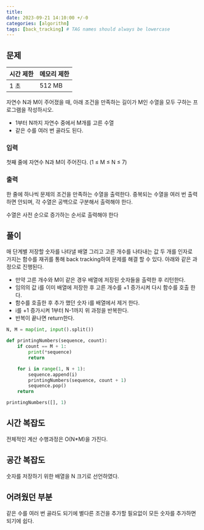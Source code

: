 ```yaml
---
title:
date: 2023-09-21 14:10:00 +/-0
categories: [algorithm]
tags: [back_tracking] # TAG names should always be lowercase
---
```


## 문제

| 시간 제한 | 메모리 제한 |
| --------- | ----------- |
| 1 초      | 512 MB      |

자연수 N과 M이 주어졌을 때, 아래 조건을 만족하는 길이가 M인 수열을 모두 구하는 프로그램을 작성하시오.

- 1부터 N까지 자연수 중에서 M개를 고른 수열
- 같은 수를 여러 번 골라도 된다.

### 입력

첫째 줄에 자연수 N과 M이 주어진다. (1 ≤ M ≤ N ≤ 7)

### 출력

한 줄에 하나씩 문제의 조건을 만족하는 수열을 출력한다. 중복되는 수열을 여러 번 출력하면 안되며, 각 수열은 공백으로 구분해서 출력해야 한다.

수열은 사전 순으로 증가하는 순서로 출력해야 한다

## 풀이

매 단계별 저장할 숫자를 나타낼 배열 그리고 고른 개수를 나타내는 값 두 개를 인자로 가지는 함수를 재귀를 통해 back tracking하여 문제를 해결 할 수 있다.
아래와 같은 과정으로 진행된다.

- 만약 고른 개수와 M이 같은 경우 배열에 저장된 숫자들을 출력한 후 리턴한다.
- 임의의 값 i를 이미 배열에 저장한 후 고른 개수를 +1 증가시켜 다시 함수를 호출 한다.
- 함수를 호출한 후 추가 했던 숫자 i를 배열에서 제거 한다.
- i를 +1 증가시켜 1부터 N-1까지 위 과정을 반복한다.
- 반복이 끝나면 return한다.

```python
N, M = map(int, input().split())

def printingNumbers(sequence, count):
    if count == M + 1:
        print(*sequence)
        return

    for i in range(1, N + 1):
        sequence.append(i)
        printingNumbers(sequence, count + 1)
        sequence.pop()
    return

printingNumbers([], 1)
```

## 시간 복잡도

전체적인 계산 수행과정은 O(N\*M)을 가진다.

## 공간 복잡도

숫자를 저장하기 위한 배열을 N 크기로 선언하였다.

## 어려웠던 부분

같은 수를 여러 번 골라도 되기에 별다른 조건을 추가할 필요없이 모든 숫자를 추가하면 되기에 쉽다.

